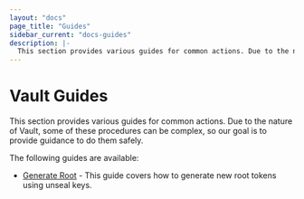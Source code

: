 ```yaml
---
layout: "docs"
page_title: "Guides"
sidebar_current: "docs-guides"
description: |-
  This section provides various guides for common actions. Due to the nature of Vault, some of these procedures can be complex, so our goal is to provide guidance to do them safely.
---
```


# Vault Guides

This section provides various guides for common actions. Due to the nature
of Vault, some of these procedures can be complex, so our goal is to provide
guidance to do them safely.

The following guides are available:

* [Generate Root](/docs/guides/generate-root.html) - This guide covers how to
generate new root tokens using unseal keys.
